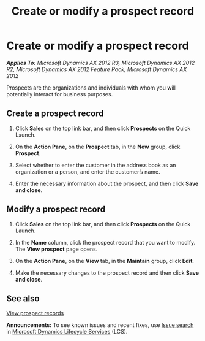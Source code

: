 ﻿---
title: Create or modify a prospect record
TOCTitle: Create or modify a prospect record
ms:assetid: 06bf8ae3-741b-4e11-b255-903774417f01
ms:mtpsurl: https://technet.microsoft.com/en-us/library/Hh271446(v=AX.60)
ms:contentKeyID: 36384078
ms.date: 04/18/2014
mtps_version: v=AX.60
f1_keywords:
- smmBusRelEdit
---

# Create or modify a prospect record 


_**Applies To:** Microsoft Dynamics AX 2012 R3, Microsoft Dynamics AX 2012 R2, Microsoft Dynamics AX 2012 Feature Pack, Microsoft Dynamics AX 2012_

Prospects are the organizations and individuals with whom you will potentially interact for business purposes.

## Create a prospect record

1.  Click **Sales** on the top link bar, and then click **Prospects** on the Quick Launch.

2.  On the **Action Pane**, on the **Prospect** tab, in the **New** group, click **Prospect**.

3.  Select whether to enter the customer in the address book as an organization or a person, and enter the customer’s name.

4.  Enter the necessary information about the prospect, and then click **Save and close**.

## Modify a prospect record

1.  Click **Sales** on the top link bar, and then click **Prospects** on the Quick Launch.

2.  In the **Name** column, click the prospect record that you want to modify. The **View prospect** page opens.

3.  On the **Action Pane**, on the **View** tab, in the **Maintain** group, click **Edit**.

4.  Make the necessary changes to the prospect record and then click **Save and close**.

## See also

[View prospect records](view-prospect-records.md)

  
**Announcements:** To see known issues and recent fixes, use [Issue search](http://go.microsoft.com/fwlink/?linkid=389258) in [Microsoft Dynamics Lifecycle Services](http://go.microsoft.com/fwlink/?linkid=306505) (LCS).

